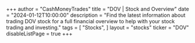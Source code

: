 +++
author = "CashMoneyTrades"
title = "DOV | Stock and Overview"
date = "2024-01-12T10:00:00"
description = "Find the latest information about trading DOV stock for a full financial overview to help with your stock trading and investing."
tags = [
   "Stocks",
]
layout = "stocks"
ticker = "DOV"
disableListPage = true
+++
